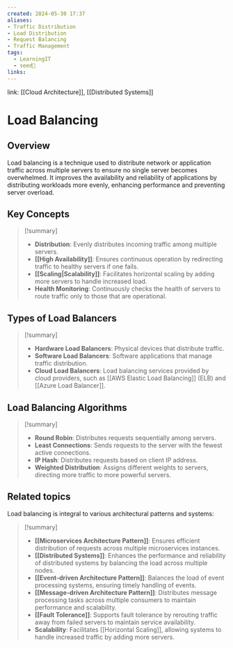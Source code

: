 ```yaml
---
created: 2024-05-30 17:37
aliases: 
- Traffic Distribution
- Load Distribution
- Request Balancing
- Traffic Management
tags:
  - LearningIT
  - seed🌱
links:
---
```


link: [[Cloud Architecture]], [[Distributed Systems]]

# Load Balancing

## Overview

Load balancing is a technique used to distribute network or application traffic across multiple servers to ensure no single server becomes overwhelmed. It improves the availability and reliability of applications by distributing workloads more evenly, enhancing performance and preventing server overload.
## Key Concepts

> [!summary]
> 
> - **Distribution**: Evenly distributes incoming traffic among multiple servers.
> - **[[High Availability]]**: Ensures continuous operation by redirecting traffic to healthy servers if one fails.
> - **[[Scaling|Scalability]]**: Facilitates horizontal scaling by adding more servers to handle increased load.
> - **Health Monitoring**: Continuously checks the health of servers to route traffic only to those that are operational.

## Types of Load Balancers

> [!summary]
> 
> - **Hardware Load Balancers**: Physical devices that distribute traffic.
> - **Software Load Balancers**: Software applications that manage traffic distribution.
> - **Cloud Load Balancers**: Load balancing services provided by cloud providers, such as [[AWS Elastic Load Balancing]] (ELB) and [[Azure Load Balancer]].

## Load Balancing Algorithms

> [!summary]
> 
> - **Round Robin**: Distributes requests sequentially among servers.
> - **Least Connections**: Sends requests to the server with the fewest active connections.
> - **IP Hash**: Distributes requests based on client IP address.
> - **Weighted Distribution**: Assigns different weights to servers, directing more traffic to more powerful servers.

## Related topics

Load balancing is integral to various architectural patterns and systems:

> [!summary]
> 
> - **[[Microservices Architecture Pattern]]**: Ensures efficient distribution of requests across multiple microservices instances.
> - **[[Distributed Systems]]**: Enhances the performance and reliability of distributed systems by balancing the load across multiple nodes.
> - **[[Event-driven Architecture Pattern]]**: Balances the load of event processing systems, ensuring timely handling of events.
> - **[[Message-driven Architecture Pattern]]**: Distributes message processing tasks across multiple consumers to maintain performance and scalability.
> - **[[Fault Tolerance]]**: Supports fault tolerance by rerouting traffic away from failed servers to maintain service availability.
> - **Scalability**: Facilitates [[Horizontal Scaling]], allowing systems to handle increased traffic by adding more servers.

